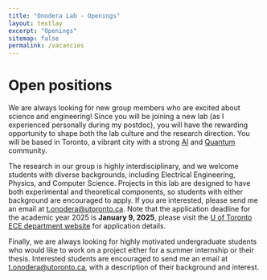 ```yaml
---
title: "Onodera Lab - Openings"
layout: textlay
excerpt: "Openings"
sitemap: false
permalink: /vacancies
---
```


# Open positions
We are always looking for new group members who are excited about science and engineering! Since you will be joining a new lab (as I experienced personally during my postdoc), you will have the rewarding opportunity to shape both the lab culture and the research direction. You will be based in Toronto, a vibrant city with a strong [AI](https://vectorinstitute.ai) and [Quantum](https://cqiqc.physics.utoronto.ca) community.

The research in our group is highly interdisciplinary, and we welcome students with diverse backgrounds, including Electrical Engineering, Physics, and Computer Science. Projects in this lab are designed to have both experimental and theoretical components, so students with either background are encouraged to apply. If you are interested, please send me an email at t.onodera@utoronto.ca. Note that the application deadline for the academic year 2025 is **January 9, 2025**, please visit the [U of Toronto ECE department website](https://www.ece.utoronto.ca/graduates/#apply-now) for application details.

Finally, we are always looking for highly motivated undergraduate students who would like to work on a project either for a summer internship or their thesis. Interested students are encouraged to send me an email at t.onodera@utoronto.ca, with a description of their background and interest.


<!-- **We are currently open for PhD and postdoc applications related to our ERC CoG grant. The positions are mostly related to the Electron Pair Microscopy projects.**

We are  looking for new group members with passion, talent, and grit!

You will have the chance to work on the grand challenges of condensed matter physics, often at the interface of instrumental design and new physics. You will be involved in determining the important and interesting questions, creating and improving instrumental setups, performing measurements, and making discoveries.

### Past open positions

You find the past job openings here:
[Opening 1]({{ site.baseurl }}/downloads/GeneralPostdoc_2019_v01.pdf),
[Opening 2]({{ site.baseurl }}/downloads/PPMS_PhD_2019_v01.pdf),
[Opening 3]({{ site.baseurl }}/downloads/PD.pdf),
[Opening 4]({{ site.baseurl }}/downloads/PHD1.pdf),
[Opening 5]({{ site.baseurl }}/downloads/PHD2.pdf).

### Applications for PhD and Postdoc positions
If you are interested in working with us as a PhD student or postdoc, please send me an [email](mailto:milan.allan@gmail.com). State briefly why you are interested and attach a CV, including information about the grades you had as an undergraduate. No need for a separate cover letter or certificates. **Important**: please insert _"Application PhD"_ or _"Application Postdoc"_ in the subject line. If you are applying to a specific advertisement, note this in your email.

We especially welcome postdocs with fellowships. I'd be happy to support you, also after you apply to our group. Take a look at the [veni fellowship](https://www.nwo.nl/en/calls/nwo-talent-programme-veni-science-domain) or the Marie Curie fellowship (currently closed, next deadline probably Fall 2021, [here is last years call]({{ site.baseurl }}/downloads/h2020-wp1820-msca_en.pdf)). In many country, there are also fellowships available for outdoing postdocs.**


### Master projects for Leiden University students
If you are a Master student at Leiden University looking for a Master project, contact me (or any group member) per email or stop by my office.

### Bsc / Master students from elsewhere
If you are interested in pursuing a Master degree at Leiden University, see [mastersinleiden.nl](http://www.mastersinleiden.nl/programmes/physics/en/introduction). Sometimes, we take master students or summer interns if we get exceptional applicants (this usually means very good grades and a personal recommendation).


<figure>
<img src="{{ site.url }}{{ site.baseurl }}/images/picpic/Gallery/DSC_0696.jpg" width="95%">
</figure> -->
